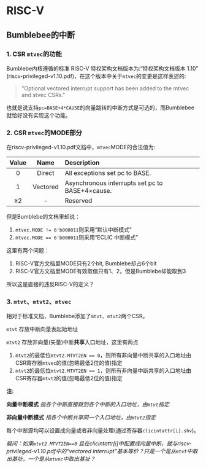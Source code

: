 # RISC-V

## Bumblebee的中断

### 1. CSR `mtvec`的功能

Bumblebe内核遵循的标准 RISC-V 特权架构文档版本为:“特权架构文档版本 1.10” (riscv-privileged-v1.10.pdf)，在这个版本中关于`mtvec`的变更是这样表述的: 
>"Optional vectored interrupt support has been added to the mtvec and stvec CSRs."

也就是说支持`pc=BASE+4*CAUSE`的向量跳转的中断方式是可选的，而Bumblebee就恰好没有实现这个功能。

### 2. CSR `mtvec`的MODE部分

在riscv-privileged-v1.10.pdf文档中，`mtvec`MODE的合法值为:

|Value|Name|Description|
|:-:|:-:|:--|
|0|Direct|All exceptions set pc to BASE.|
|1|Vectored|Asynchronous interrupts set pc to BASE+4×cause.|
|&ge;2| -| Reserved |

但是Bumblebe的文档里却说：

1. `mtvec.MODE != 6'b000011`则采用“默认中断模式”
2. `mtvec.MODE == 6'b000011`则采用“ECLIC 中断模式”

这里有两个问题：

1. RISC-V官方文档里MODE只有2个bit, Bumblebe却占6个bit
2. RISC-V官方文档里MODE有效取值只有1、2，但是Bumblebe却能取到3

所以这是直接的违反RISC-V的定义？

### 3. `mtvt`、`mtvt2`、`mtvec`

相对于标准文档，Bumblebe添加了`mtvt`、`mtvt2`两个CSR。

`mtvt` 存放中断向量表起始地址

`mtvt2` 存放非向量(矢量)中断**共享**入口地址，这里有两点

 1. `mtvt2`的最低位`mtvt2.MTVT2EN == 0`，则所有非向量中断共享的入口地址由CSR寄存器`mtvec`的值(忽略最低2位的值)指定
 2. `mtvt2`的最低位`mtvt2.MTVT2EN == 1`，则所有非向量中断共享的入口地址由CSR寄存器`mtvt2`的值(忽略最低2位的值)指定

**注:**

**向量中断模式** *指各个中断直接跳到各个中断的入口地址，由`mtvt`指定*

**非向量中断模式** *指各个中断共享同一个入口地址，由`mtvt2`指定*

每个中断源均可以设置成向量或者非向量处理(通过寄存器`clicintattr[i].shv`)。


*疑问：如果`mtvt2.MTVT2EN==0` 且在clicintattr[i]中配置成向量中断，就与riscv-privileged-v1.10.pdf中的"vectored interrupt"基本等价？只是一个是从`mtvt`中取出基址，一个是从`mtvec`中取出基址？*